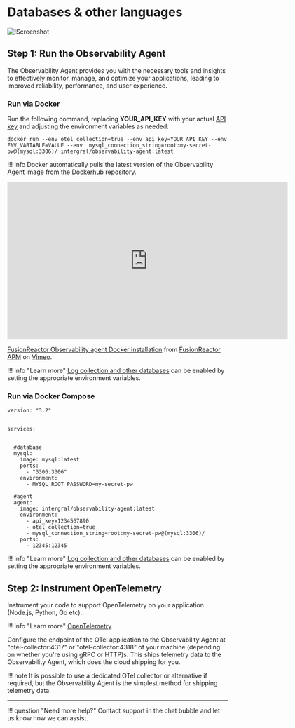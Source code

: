 #  Databases & other languages

![!Screenshot](/Best-Practices/Installation/Images/Docker3.png)

## Step 1: Run the Observability Agent

The Observability Agent provides you with the necessary tools and insights to effectively monitor, manage, and optimize your applications, leading to improved reliability, performance, and user experience.

### Run via Docker

Run the following command, replacing **YOUR_API_KEY** with your actual [API key](/Monitor-your-data/Log-monitoring/log-shipper/#generating-api-keys) and adjusting the environment variables as needed: 

```
docker run --env otel_collection=true --env api_key=YOUR_API_KEY --env ENV_VARIABLE=VALUE --env  mysql_connection_string=root:my-secret-pw@(mysql:3306)/ intergral/observability-agent:latest
```



!!! info
    Docker automatically pulls the latest version of the Observability Agent image from the [Dockerhub](https://hub.docker.com/r/intergral/observability-agent) repository.


<iframe src="https://player.vimeo.com/video/827268952?h=0f2c0e8fad" width="640" height="360" frameborder="0" allow="autoplay; fullscreen; picture-in-picture" allowfullscreen></iframe>
<p><a href="https://vimeo.com/827268952">FusionReactor Observability agent Docker installation</a> from <a href="https://vimeo.com/user109619720">FusionReactor APM</a> on <a href="https://vimeo.com">Vimeo</a>.</p>




!!! info "Learn more"
    [Log collection and other databases](/Monitor-your-data/Observability-agent/Configuration/) can be enabled by setting the appropriate environment variables.




### Run via Docker Compose
      
```
version: "3.2"


services:


  #database
  mysql:
    image: mysql:latest
    ports:
      - "3306:3306"
    environment:
      - MYSQL_ROOT_PASSWORD=my-secret-pw
  
  #agent
  agent:
    image: intergral/observability-agent:latest
    environment:
      - api_key=1234567890
      - otel_collection=true
      - mysql_connection_string=root:my-secret-pw@(mysql:3306)/
    ports:
      - 12345:12345
```

!!! info "Learn more"
    [Log collection and other databases](/Monitor-your-data/Observability-agent/Configuration/) can be enabled by setting the appropriate environment variables.

## Step 2: Instrument OpenTelemetry

Instrument your code to support OpenTelemetry on your application (Node.js, Python, Go etc).

!!! info "Learn more"
    [OpenTelemetry](https://opentelemetry.io/docs/what-is-opentelemetry/)

Configure the endpoint of the OTel application to the Observability Agent at "otel-collector:4317" or "otel-collector:4318" of your machine (depending on whether you're using gRPC or HTTP)s. This ships telemetry data to the Observability Agent, which does the cloud shipping for you.


!!! note
    It is possible to use a dedicated OTel collector or alternative if required, but the Observability Agent is the simplest method for shipping telemetry data.

___
    
!!! question "Need more help?"
    Contact support in the chat bubble and let us know how we can assist.